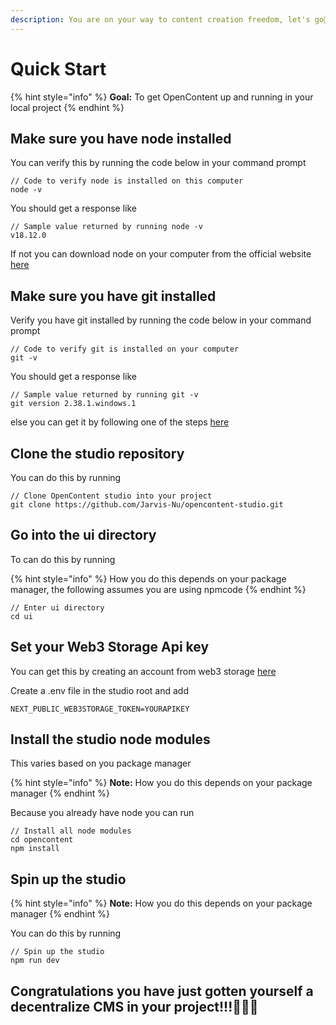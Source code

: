 ```yaml
---
description: You are on your way to content creation freedom, let's go🎉🎉🎉
---
```


# Quick Start

{% hint style="info" %}
**Goal:** To get OpenContent up and running in your local project
{% endhint %}

## Make sure you have node installed

You can verify this by running the code below in your command prompt

```
// Code to verify node is installed on this computer
node -v
```

You should get a response like

```
// Sample value returned by running node -v
v18.12.0
```

If not you can download node on your computer from the official website [here](https://nodejs.org/en/download)

## Make sure you have git installed

Verify you have git installed by running the code below in your command prompt

```
// Code to verify git is installed on your computer
git -v
```

You should  get a response like

```
// Sample value returned by running git -v
git version 2.38.1.windows.1
```

else you can get it by following one of the steps [here](https://git-scm.com/book/en/v2/Getting-Started-Installing-Git)

## Clone the studio repository

You can do this by running

```
// Clone OpenContent studio into your project
git clone https://github.com/Jarvis-Nu/opencontent-studio.git
```

## Go into the ui directory

To can do this by running

{% hint style="info" %}
How you do this depends on your package manager, the following assumes you are using npmcode
{% endhint %}

```
// Enter ui directory
cd ui
```

## Set your Web3 Storage Api key

You can get this by creating an account from web3 storage [here](https://web3.storage)

Create a .env file in the studio root and add

```
NEXT_PUBLIC_WEB3STORAGE_TOKEN=YOURAPIKEY
```

## Install the studio node modules

This varies based on you package manager

{% hint style="info" %}
**Note:** How you do this depends on your package manager
{% endhint %}

Because you already have node you can run

```
// Install all node modules
cd opencontent
npm install
```

## Spin up the studio

{% hint style="info" %}
**Note:** How you do this depends on your package manager
{% endhint %}

You can do this by running

```
// Spin up the studio
npm run dev
```

## Congratulations you have just gotten yourself a decentralize CMS in your project!!!🎉🎉🎉
